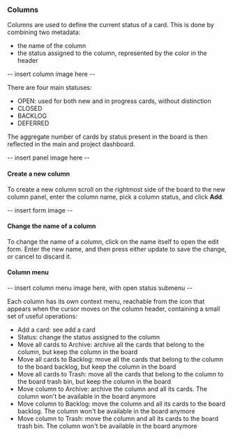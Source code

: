 ### Columns

Columns are used to define the current status of a card. This is done by combining two metadata:

* the name of the column
* the status assigned to the column, represented by the color in the header

-- insert column image here --

There are four main statuses:

* OPEN: used for both new and in progress cards, without distinction
* CLOSED
* BACKLOG
* DEFERRED

The aggregate number of cards by status present in the board is then reflected in the main and project dashboard.

-- insert panel image here --

#### Create a new column

To create a new column scroll on the rightmost side of the board to the new column panel, enter the column name, pick a column status, and click **Add**.

-- insert form image --

#### Change the name of a column

To change the name of a column, click on the name itself to open the edit form. Enter the new name, and then press either update to save the change, or cancel to discard it.

#### Column menu

-- insert column menu image here, with open status submenu --

Each column has its own context menu, reachable from the <i class="fa fa-caret-down"></i> icon that appears when the cursor moves on the column header, containing a small set of useful operations:

* Add a card: see add a card
* Status: change the status assigned to the column
* Move all cards to Archive: archive all the cards that belong to the column, but keep the column in the board
* Move all cards to Backlog: move all the cards that belong to the column to the board backlog, but keep the column in the board
* Move all cards to Trash: move all the cards that belong to the column to the board trash bin, but keep the column in the board
* Move column to Archive: archive the column and all its cards. The column won't be available in the board anymore
* Move column to Backlog: move the column and all its cards to the board backlog. The column won't be available in the board anymore
* Move column to Trash: move the column and all its cards to the board trash bin. The column won't be available in the board anymore
